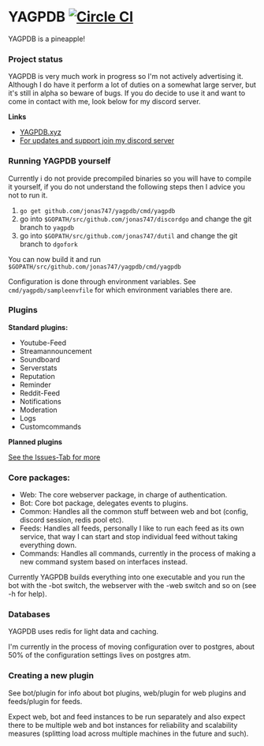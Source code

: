 YAGPDB  [![Circle CI](https://circleci.com/gh/jonas747/yagpdb.svg?style=svg)](https://circleci.com/gh/jonas747/yagpdb) 
================
    

YAGPDB is a pineapple!

### Project status

YAGPDB is very much work in progress so I'm not actively advertising it. Although I do have it perform a lot of duties on a somewhat large server, but it's still in alpha so beware of bugs. If you do decide to use it and want to come in contact with me, look below for my discord server.

**Links**
 - [YAGPDB.xyz](http://yagpdb.xyz)
 - [For updates and support join my discord server](https://discord.gg/Cj6kCba)

### Running YAGPDB yourself

Currently i do not provide precompiled binaries so you will have to compile it yourself, if you do not understand the following steps then I advice you not to run it.

1. `go get github.com/jonas747/yagpdb/cmd/yagpdb`
2. go into `$GOPATH/src/github.com/jonas747/discordgo` and change the git branch to `yagpdb`
2. go into `$GOPATH/src/github.com/jonas747/dutil` and change the git branch to `dgofork`

You can now build it and run `$GOPATH/src/github.com/jonas747/yagpdb/cmd/yagpdb`

Configuration is done through environment variables. See `cmd/yagpdb/sampleenvfile` for which environment variables there are.


### Plugins

**Standard plugins:**

* Youtube-Feed
* Streamannouncement
* Soundboard
* Serverstats
* Reputation
* Reminder
* Reddit-Feed
* Notifications
* Moderation
* Logs
* Customcommands

**Planned plugins**

[See the Issues-Tab for more](https://github.com/jonas747/yagpdb/issues)

### Core packages:

- Web: The core webserver package, in charge of authentication.
- Bot: Core bot package, delegates events to plugins.
- Common: Handles all the common stuff between web and bot (config, discord session, redis pool etc).
- Feeds: Handles all feeds, personally I like to run each feed as its own service, that way I can start and stop individual feed without   taking everything down.
- Commands: Handles all commands, currently in the process of making a new command system based on interfaces instead.

Currently YAGPDB builds everything into one executable and you run the bot with the -bot switch, the webserver with the -web switch and so on (see -h for help).

### Databases

YAGPDB uses redis for light data and caching.

I'm currently in the process of moving configuration over to postgres, about 50% of the configuration settings lives on postgres atm.

### Creating a new plugin

See bot/plugin for info about bot plugins, web/plugin for web plugins and feeds/plugin for feeds.

Expect web, bot and feed instances to be run separately and also expect there to be multiple web and bot instances for reliability and scalability measures (splitting load across multiple machines in the future and such).
